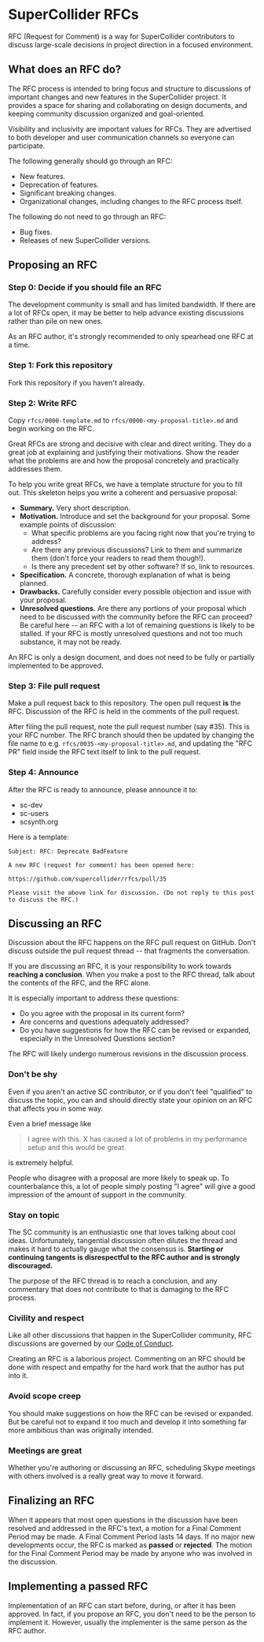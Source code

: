 # SuperCollider RFCs

RFC (Request for Comment) is a way for SuperCollider contributors to discuss large-scale decisions in project direction in a focused environment.

## What does an RFC do?

The RFC process is intended to bring focus and structure to discussions of important changes and new features in the SuperCollider project. It provides a space for sharing and collaborating on design documents, and keeping community discussion organized and goal-oriented.

Visibility and inclusivity are important values for RFCs. They are advertised to both developer and user communication channels so everyone can participate.

The following generally should go through an RFC:

- New features.
- Deprecation of features.
- Significant breaking changes.
- Organizational changes, including changes to the RFC process itself.

The following do not need to go through an RFC:

- Bug fixes.
- Releases of new SuperCollider versions.

## Proposing an RFC

### Step 0: Decide if you should file an RFC

The development community is small and has limited bandwidth. If there are a lot of RFCs open, it may be better to help advance existing discussions rather than pile on new ones.

As an RFC author, it's strongly recommended to only spearhead one RFC at a time.

### Step 1: Fork this repository

Fork this repository if you haven't already.

### Step 2: Write RFC

Copy `rfcs/0000-template.md` to `rfcs/0000-<my-proposal-title>.md` and begin working on the RFC.

Great RFCs are strong and decisive with clear and direct writing. They do a great job at explaining and justifying their motivations. Show the reader what the problems are and how the proposal concretely and practically addresses them.

To help you write great RFCs, we have a template structure for you to fill out. This skeleton helps you write a coherent and persuasive proposal:

- **Summary.** Very short description.
- **Motivation.** Introduce and set the background for your proposal. Some example points of discussion:
  - What specific problems are you facing right now that you're trying to address?
  - Are there any previous discussions? Link to them and summarize them (don't force your readers to read them though!).
  - Is there any precedent set by other software? If so, link to resources.
- **Specification.** A concrete, thorough explanation of what is being planned.
- **Drawbacks.** Carefully consider every possible objection and issue with your proposal.
- **Unresolved questions.** Are there any portions of your proposal which need to be discussed with the community before the RFC can proceed? Be careful here -- an RFC with a lot of remaining questions is likely to be stalled. If your RFC is mostly unresolved questions and not too much substance, it may not be ready.

An RFC is only a design document, and does not need to be fully or partially implemented to be approved.

### Step 3: File pull request

Make a pull request back to this repository. The open pull request **is** the RFC. Discussion of the RFC is held in the comments of the pull request.

After filing the pull request, note the pull request number (say #35). This is your RFC number. The RFC branch should then be updated by changing the file name to e.g. `rfcs/0035-<my-proposal-title>.md`, and updating the "RFC PR" field inside the RFC text itself to link to the pull request.

### Step 4: Announce

After the RFC is ready to announce, please announce it to:

- sc-dev
- sc-users
- scsynth.org

Here is a template:

```
Subject: RFC: Deprecate BadFeature

A new RFC (request for comment) has been opened here:

https://github.com/supercollider/rfcs/pull/35

Please visit the above link for discussion. (Do not reply to this post to discuss the RFC.)
```

## Discussing an RFC

Discussion about the RFC happens on the RFC pull request on GitHub. Don't discuss outside the pull request thread -- that fragments the conversation.

If you are discussing an RFC, it is your responsibility to work towards **reaching a conclusion**. When you make a post to the RFC thread, talk about the contents of the RFC, and the RFC alone.

It is especially important to address these questions:

- Do you agree with the proposal in its current form?
- Are concerns and questions adequately addressed?
- Do you have suggestions for how the RFC can be revised or expanded, especially in the Unresolved Questions section?

The RFC will likely undergo numerous revisions in the discussion process.

### Don't be shy

Even if you aren't an active SC contributor, or if you don't feel "qualified" to discuss the topic, you can and should directly state your opinion on an RFC that affects you in some way.

Even a brief message like

> I agree with this. X has caused a lot of problems in my performance setup and this would be great.

is extremely helpful.

People who disagree with a proposal are more likely to speak up. To counterbalance this, a lot of people simply posting "I agree" will give a good impression of the amount of support in the community.

### Stay on topic

The SC community is an enthusiastic one that loves talking about cool ideas. Unfortunately, tangential discussion often dilutes the thread and makes it hard to actually gauge what the consensus is. **Starting or continuing tangents is disrespectful to the RFC author and is strongly discouraged.**

The purpose of the RFC thread is to reach a conclusion, and any commentary that does not contribute to that is damaging to the RFC process.

### Civility and respect

Like all other discussions that happen in the SuperCollider community, RFC discussions are governed by our [Code of Conduct](https://github.com/supercollider/supercollider/blob/develop/CODE_OF_CONDUCT.md).

Creating an RFC is a laborious project. Commenting on an RFC should be done with respect and empathy for the hard work that the author has put into it.

### Avoid scope creep

You should make suggestions on how the RFC can be revised or expanded. But be careful not to expand it too much and develop it into something far more ambitious than was originally intended.

### Meetings are great

Whether you're authoring or discussing an RFC, scheduling Skype meetings with others involved is a really great way to move it forward.

## Finalizing an RFC

When it appears that most open questions in the discussion have been resolved and addressed in the RFC's text, a motion for a Final Comment Period may be made. A Final Comment Period lasts 14 days. If no major new developments occur, the RFC is marked as **passed** or **rejected**. The motion for the Final Comment Period may be made by anyone who was involved in the discussion.

## Implementing a passed RFC

Implementation of an RFC can start before, during, or after it has been approved. In fact, if you propose an RFC, you don't need to be the person to implement it. However, usually the implementer is the same person as the RFC author.
